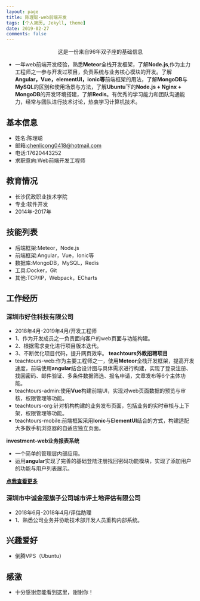 ```yaml
---
layout: page
title: 陈理聪-web前端开发
tags: [个人简历, Jekyll, theme]
date: 2019-02-27
comments: false
---
```

    
<center>这是一份来自96年双子座的基础信息</center>

* 一年web前端开发经验，熟悉<b>Meteor</b>全栈开发框架，了解<b>Node.js</b>,作为主力工程师之一参与开发过项目，负责系统与业务核心模块的开发。了解<b>Angular，Vue，elementUI，ionic等</b>前端框架的用法，了解<b>MongoDB</b>与<b>MySQL</b>的区别和使用场景与方法，了解<b>Ubuntu</b>下的<b>Node.js + Nginx + MongoDB</b>的开发环境搭建，了解<b>Redis</b>。有优秀的学习能力和团队沟通能力，经常与团队进行技术讨论，热衷学习计算机技术。

## 基本信息
* 姓名:陈理聪
* 邮箱:chenlicong0418@hotmail.com
* 电话:17620443252
* 求职意向:Web前端开发工程师

## 教育情况
* 长沙民政职业技术学院
* 专业:软件开发
* 2014年-2017年

## 技能列表
* 后端框架:Meteor，Node.js
* 前端框架:Angular，Vue，Ionic等
* 数据库:MongoDB，MySQL，Redis
* 工具:Docker，Git
* 其他:TCP/IP，Webpack，ECharts

## 工作经历
### 深圳市好住科技有限公司
* 2018年4月-2019年4月/开发工程师
* 1、作为开发成员之一负责面向客户的web页面与功能构建。
* 2、根据需求变化进行项目版本迭代。
* 3、不断优化项目代码，提升网页效率。
<left><b>teachtours外教招聘项目</b></left>
* teachtours-web:作为主要工程师之一，使用<b>Meteor</b>全栈开发框架，提高开发速度，前端使用<b>angular</b>结合设计图与具体需求进行构建，实现了登录注册、找回密码、邮件验证、多条件数据筛选、报名申请，文章发布等6个主体功能。
* teachtours-admin:使用<b>Vue</b>构建前端UI，实现对web页面数据的预览与审核，权限管理等功能。
* teachtours-org:针对机构构建的业务发布页面，包括业务的实时审核与上下架，权限管理等功能。
* teachtours-mobile:前端框架采用<b>Ionic</b>与<b>ElementUI</b>结合的方式，构建适配大多数手机浏览器的自适应独立页面。

<left><b>investment-web业务报表系统</b></left>
* 一个简单的管理层内部应用。
* 运用<b>angular</b>实现了完善的基础登陆注册找回密码功能模块，实现了添加用户的功能与用户列表展示。
<left>
    <a class="btn zoombtn" href="{{ site.url }}/projects">
        <b>点我查看更多</b>
    </a> 
</left>

### 深圳市中诚金服旗子公司城市评土地评估有限公司
* 2018年6月-2018年4月/评估助理
* 1、熟悉公司业务并协助技术部开发人员重构内部系统。

## 兴趣爱好
* 倒腾VPS（Ubuntu）

## 感激
* 十分感谢您能看到这里，谢谢你！


